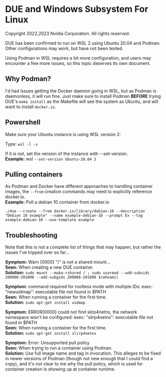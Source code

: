 # DUE and Windows Subsystem For Linux
Copyright 2022,2023 Nvidia Corporation.  All rights reserved.

DUE has been confirmed to run on WSL 2 using Ubuntu 20.04 and Podman.
Other configurations may work, but have not been tested.

Using Podman in WSL requires a bit more configuration, and users may
encounter a few more issues, so this topic deserves its own document.

## Why Podman?
I'd had issues getting the Docker daemon going in WSL, but as Podman
is daemonless, it will run fine.  Just make sure to install Podman
**BEFORE** trying DUE's `make install` as the Makefile will see the
system as Ubuntu, and will want to install `docker.io`.


## Powershell
Make sure your Ubuntu instance is using WSL version 2:

Type: `wsl -l -v`

If it is not, set the version of the instance with --set-version.  
**Example:**  wsl `--set-version Ubuntu-20.04 2`

## Pulling containers
As Podman and Docker have different approaches to handling container
images, the `--from` creation commands may need to explicitly reference docker.io.  
**Example:** Pull a debian 10 container from docker.io  

`./due --create --from docker.io/library/debian:10 --description "Debian 10 example" --name example-debian-10 --prompt Ex --tag example-debian-10 --use-template example`

## Troubleshooting
Note that this is not a complete list of things that may happen, but rather the
issues I've tripped over so far...

**Symptom:**  Warn [0000] "/" is not a shared mount...  
**Seen:**  When creating a new DUE container.  
**Solution:** `sudo mount --make-rshared / ; sudo usermod --add-subuids 200000-201000 --add-subgids 200000-201000 $(whoami)`

**Symptom:** command required for rootless mode with multiple IDs: exec: "newuidmap":
 executable file not found in $PATH  
**Seen:**  When running a container for the first time.  
**Solution:** `sudo apt-get install uidmap`

**Symptom:** ERROR[0000] could not find slirp4netns, the network namespace won't be configured: exec: "slirp4netns": executable file not found in $PATH  
**Seen:** When running a container for the first time.  
**Solution:** `sudo apt-get install slirp4netns`

**Symptom:** Error: Unsupported pull policy <container id>  
**Seen:** When trying to run a container using Podman.  
**Solution:** Use full image name and tag in invocation. This alleges to be fixed in newer versions of Podman (though not new enough that I could find a copy), and it's not clear to me why the pull policy, which is used for container creation is showing up at container runtime.
